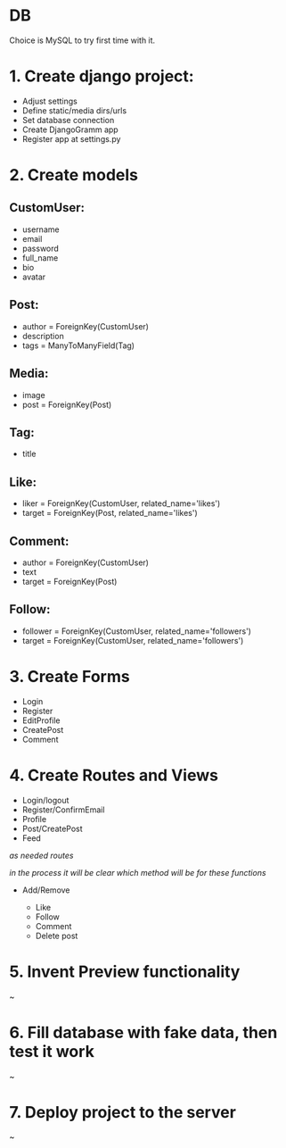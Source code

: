 # DB
Choice is MySQL to try first time with it.


# 1. Create django project:

- Adjust settings
- Define static/media dirs/urls
- Set database connection
- Create DjangoGramm app
- Register app at settings.py

# 2. Create models

## CustomUser:
- username
- email
- password
- full_name
- bio
- avatar

## Post:
- author = ForeignKey(CustomUser)
- description
- tags = ManyToManyField(Tag)

## Media:
- image
- post = ForeignKey(Post)

## Tag:
- title

## Like:
- liker = ForeignKey(CustomUser, related_name='likes')
- target = ForeignKey(Post, related_name='likes')

## Comment:
- author = ForeignKey(CustomUser)
- text
- target = ForeignKey(Post)

## Follow:
- follower = ForeignKey(CustomUser, related_name='followers')
- target = ForeignKey(CustomUser, related_name='followers')

# 3. Create Forms

- Login
- Register
- EditProfile
- CreatePost
- Comment

# 4. Create Routes and Views
- Login/logout
- Register/ConfirmEmail
- Profile
- Post/CreatePost
- Feed

*as needed routes*

*in the process it will be clear which method will be for these functions*

- Add/Remove

  - Like
  - Follow
  - Comment
  - Delete post

# 5. Invent Preview functionality

~

# 6. Fill database with fake data, then test it work

~

# 7. Deploy project to the server

~
